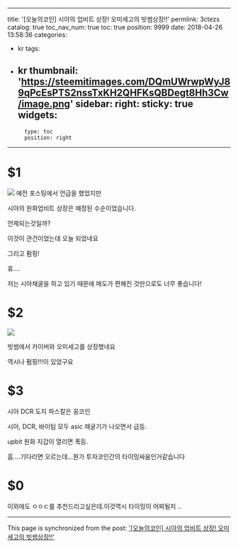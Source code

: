
---
title: '[오늘의코인] 시아의 업비트 상장! 오미세고의 빗썸상장!!'
permlink: 3ctezs
catalog: true
toc_nav_num: true
toc: true
position: 9999
date: 2018-04-26 13:58:36
categories:
- kr
tags:
- kr
thumbnail: 'https://steemitimages.com/DQmUWrwpWyJ89qPcEsPTS2nssTxKH2QHFKsQBDegt8Hh3Cw/image.png'
sidebar:
    right:
        sticky: true
widgets:
    -
        type: toc
        position: right
---


# $1
![](https://steemitimages.com/DQmUWrwpWyJ89qPcEsPTS2nssTxKH2QHFKsQBDegt8Hh3Cw/image.png)
예전 포스팅에서 언급을 했었지만

시아의 원화업비트 상장은 예정된 수순이었습니다.

언제되는것일까? 

이것이 관건이었는데 오늘 되었네요

그리고 펌핑!

휴....

저는 시아채굴을 하고 있기 때문에 매도가 편해진 것만으로도 너무 좋습니다!

# $2
![](https://steemitimages.com/DQmcEhdRUE4Jd4rLYbgJwMVEbLTAVkdw7fHn6iDpSzkHmai/image.png)

빗썸에서 카이버와 오미세고를 상장했네요

역시나 펌핑!!!이 있었구요

# $3
시아 DCR 도지 파스칼은 꽁코인

시아, DCR, 바이텀 모두 asic 채굴기가 나오면서 급등.

upbit 원화 지갑이 열리면 폭등.

흠....기다리면 오르는데...뭔가 투자코인간의 타이밍싸움인거같습니다

# $0
이외에도 ㅇㅇㄷ를 추천드리고싶은데.이것역시 타이밍이 어찌될지
..

- - -

This page is synchronized from the post: ['[오늘의코인] 시아의 업비트 상장! 오미세고의 빗썸상장!!'](https://steemit.com/@virus707/3ctezs)
